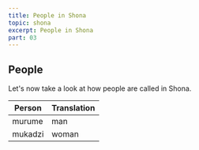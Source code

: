 ```yaml
---
title: People in Shona
topic: shona
excerpt: People in Shona
part: 03
---
```


## People

Let's now take a look at how people are called in Shona.

| Person  | Translation |
| ------- | ----------- |
| murume  | man         |
| mukadzi | woman       |
